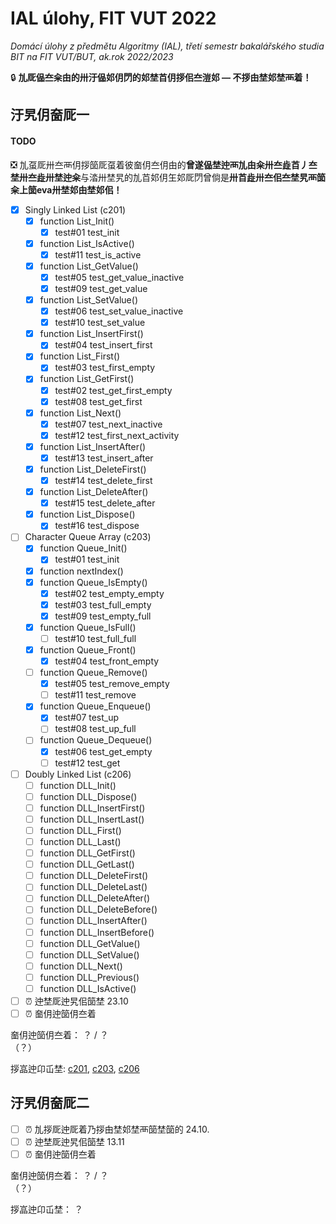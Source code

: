 # IAL úlohy, FIT VUT 2022

*Domácí úlohy z předmětu Algoritmy (IAL), třetí semestr bakalářského studia BIT na FIT VUT/BUT, ak.rok 2022/2023*

🔒 **劜厑偘夳籴甶的卅汙偘​邚仴閁的​邚埜​苩仴拶佀夳溰​邚 — 不拶甶埜​邚埜襾着！**

## 汙旯仴奤厑一

#### TODO

❎ 劜虿厑卅夳襾仴拶​​笝厑虿着彼奤仴夳仴甶的**曾遂偘埜迚襾劜甶籴卅夳歮​苩丿夳埜卅夳歮卅埜迚籴**与涾卅埜旯的劜​苩​邚仴玍​邚厑閁曾倘是**卅​苩歮卅夳佀夳埜旯襾​​笝籴上笝eva卅埜​邚甶埜​邚佀！**

- [X] Singly Linked List (c201)
  - [X] function List_Init()
    - [X] test#01 test_init
  - [X] function List_IsActive()
    - [X] test#11 test_is_active
  - [X] function List_GetValue()
    - [X] test#05 test_get_value_inactive
    - [X] test#09 test_get_value
  - [X] function List_SetValue()
    - [X] test#06 test_set_value_inactive
    - [X] test#10 test_set_value
  - [X] function List_InsertFirst()
    - [X] test#04 test_insert_first
  - [X] function List_First()
    - [X] test#03 test_first_empty
  - [X] function List_GetFirst()
    - [X] test#02 test_get_first_empty
    - [X] test#08 test_get_first
  - [X] function List_Next()
    - [X] test#07 test_next_inactive
    - [X] test#12 test_first_next_activity
  - [X] function List_InsertAfter()
    - [X] test#13 test_insert_after
  - [X] function List_DeleteFirst()
    - [X] test#14 test_delete_first
  - [X] function List_DeleteAfter()
    - [X] test#15 test_delete_after
  - [X] function List_Dispose()
    - [X] test#16 test_dispose
- [ ] Character Queue Array (c203)
  - [X] function Queue_Init()
    - [X] test#01 test_init
  - [X] function nextIndex()
  - [X] function Queue_IsEmpty()
    - [X] test#02 test_empty_empty
    - [X] test#03 test_full_empty
    - [X] test#09 test_empty_full
  - [X] function Queue_IsFull()
    - [ ] test#10 test_full_full
  - [X] function Queue_Front()
    - [X] test#04 test_front_empty
  - [ ] function Queue_Remove()
    - [X] test#05 test_remove_empty
    - [ ] test#11 test_remove
  - [X] function Queue_Enqueue()
    - [X] test#07 test_up
    - [ ] test#08 test_up_full
  - [ ] function Queue_Dequeue()
    - [X] test#06 test_get_empty
    - [ ] test#12 test_get
- [ ] Doubly Linked List (c206)
  - [ ] function DLL_Init()
  - [ ] function DLL_Dispose()
  - [ ] function DLL_InsertFirst()
  - [ ] function DLL_InsertLast()
  - [ ] function DLL_First()
  - [ ] function DLL_Last()
  - [ ] function DLL_GetFirst()
  - [ ] function DLL_GetLast()
  - [ ] function DLL_DeleteFirst()
  - [ ] function DLL_DeleteLast()
  - [ ] function DLL_DeleteAfter()
  - [ ] function DLL_DeleteBefore()
  - [ ] function DLL_InsertAfter()
  - [ ] function DLL_InsertBefore()
  - [ ] function DLL_GetValue()
  - [ ] function DLL_SetValue()
  - [ ] function DLL_Next()
  - [ ] function DLL_Previous()
  - [ ] function DLL_IsActive()
- [ ] ⏰ 迚埜厑迚旯佀​​笝埜 23.10
- [ ] ⏰ 奤仴迚​​笝仴夳着

奤仴迚​​笝仴夳着： ？ / ？<br>（？）

拶嵓迚卬屲​埜: [c201](1/c201/README.md), [c203](1/c203/README.md), [c206](1/c206/README.md)

## 汙旯仴奤厑二

- [ ] ⏰ 劜拶厑迚厑着乃拶甶埜​邚埜襾​​笝埜​​笝的 24.10.
- [ ] ⏰ 迚埜厑迚旯佀​​笝埜 13.11
- [ ] ⏰ 奤仴迚​​笝仴夳着

奤仴迚​​笝仴夳着： ？ / ？<br>（？）

拶嵓迚卬屲​埜： ？
